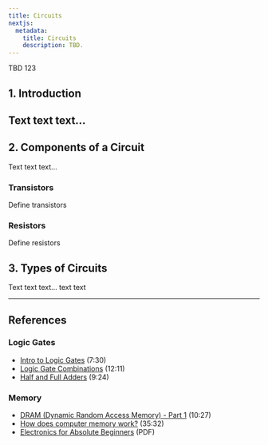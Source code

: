 ```yaml
---
title: Circuits
nextjs:
  metadata:
    title: Circuits
    description: TBD.
---
```


TBD 123

## 1. Introduction
Text text text...
---

## 2. Components of a Circuit
Text text text...

### Transistors
Define transistors

### Resistors
Define resistors

## 3. Types of Circuits
Text text text... text text

---

## References

### Logic Gates
* [Intro to Logic Gates](https://www.youtube.com/watch?v=fw-N9P38mi4&list=PLTd6ceoshprfg23JMtwGysCm4tlc0I1ou&index=7) (7:30)
* [Logic Gate Combinations](https://www.youtube.com/watch?v=BnB2m1nXZ84) (12:11)
* [Half and Full Adders](https://www.youtube.com/watch?v=TXZBqtfAOpY) (9:24)

### Memory
* [DRAM (Dynamic Random Access Memory) - Part 1](https://www.youtube.com/watch?v=I-9XWtdW_Co) (10:27)
* [How does computer memory work?](https://www.youtube.com/watch?v=7J7X7aZvMXQ) (35:32)
* [Electronics for Absolute Beginners](https://lushprojects.com/absolutebeginners/elecabsbegin.pdf) (PDF)